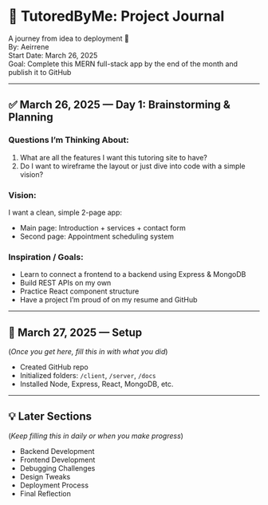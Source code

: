 # 🧠 TutoredByMe: Project Journal

A journey from idea to deployment 🚀  
By: Aeirrene  
Start Date: March 26, 2025  
Goal: Complete this MERN full-stack app by the end of the month and publish it to GitHub

---

## ✅ March 26, 2025 — Day 1: Brainstorming & Planning

### Questions I’m Thinking About:

1. What are all the features I want this tutoring site to have?
2. Do I want to wireframe the layout or just dive into code with a simple vision?

### Vision:

I want a clean, simple 2-page app:

- Main page: Introduction + services + contact form
- Second page: Appointment scheduling system

### Inspiration / Goals:

- Learn to connect a frontend to a backend using Express & MongoDB
- Build REST APIs on my own
- Practice React component structure
- Have a project I’m proud of on my resume and GitHub

---

## 📅 March 27, 2025 — Setup

(_Once you get here, fill this in with what you did_)

- Created GitHub repo
- Initialized folders: `/client`, `/server`, `/docs`
- Installed Node, Express, React, MongoDB, etc.

---

## 💡 Later Sections

(_Keep filling this in daily or when you make progress_)

- Backend Development
- Frontend Development
- Debugging Challenges
- Design Tweaks
- Deployment Process
- Final Reflection

